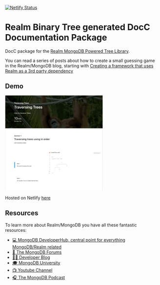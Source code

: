 [![Netlify Status](https://api.netlify.com/api/v1/badges/869f2d2f-8ec9-43c3-8ca5-f523706aa8e4/deploy-status)](https://app.netlify.com/sites/binary-tree-doc/deploys)

# Realm Binary Tree generated DocC Documentation Package 

DocC package for the [Realm MongoDB Powered Tree Library](https://github.com/mongodb-developer/realm-binary-tree).

You can read a series of posts about how to create a small guessing game in the Realm/MongoDB blog, starting with [Creating a framework that uses Realm as a 3rd party dependency](https://www.mongodb.com/developer/how-to/adding-realm-as-dependency-ios-framework/)

## Demo

![Showing the tutorial scrolling](img/tutorial.gif)

Hosted on Netlify [here](https://binary-tree-doc.netlify.app/documentation/)

## Resources

To learn more about Realm/MongoDB you have all these fantastic resources:

- [💻 MongoDB DeveloperHub, central point for everything MongoDB/Realm related](https://www.mongodb.com/developer)
- [💬 The MongoDB Forums](https://www.mongodb.com/community/forums/)
- [👩‍💻 Developer Blog](https://developer.mongodb.com/learn/?content=Articles#main)
- [🎓 MongoDB University](https://university.mongodb.com/)
- [📺 Youtube Channel](https://www.youtube.com/c/MongoDBofficial)
- [🎧 The MongoDB Podcast](https://developer.mongodb.com/learn/?content=Podcasts#main)
